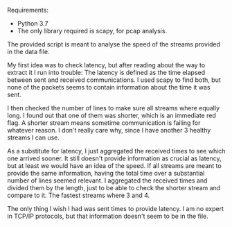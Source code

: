 Requirements:

- Python 3.7
- The only library required is scapy, for pcap analysis.

The provided script is meant to analyse the speed of the streams provided in the data file. 

My first idea was to check latency, but after reading about the way to extract it I run into trouble:
The latency is defined as the time elapsed between sent and received communications. I used scapy to find both, but none of the packets seems to contain information about the time it was sent. 

I then checked the number of lines to make sure all streams where equally long. I found out that one of them was shorter, which is an immediate red flag. 
A shorter stream means sometime communication is failing for whatever reason. I don't really care why, since I have another 3 healthy streams I can use.

As a substitute for latency, I just aggregated the received times to see which one arrived sooner. 
It still doesn't provide information as crucial as latency, but at least we would have an idea of the speed. If all streams are meant to provide the same information, having the total time over a substantial number of lines seemed relevant.
I aggregated the received times and divided them by the length, just to be able to check the shorter stream and compare to it. 
The fastest streams where 3 and 4. 

The only thing I wish I had was sent times to provide latency. I am no expert in TCP/IP protocols, but that information doesn't seem to be in the file. 



